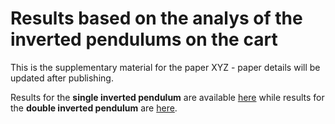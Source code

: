 # Results based on the analys of the inverted pendulums on the cart

This is the supplementary material for the paper XYZ - paper details will be updated after publishing. 

Results for the **single inverted pendulum** are available [here](SinglePendulum.md) while results for the **double inverted pendulum** are [here](DoublePendulum.md).